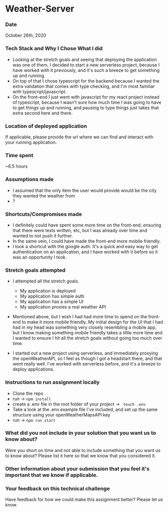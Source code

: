 # Weather-Server 

### Date
October 26th, 2020

### Tech Stack and Why I Chose What I did

- Looking at the stretch goals and seeing that deploying the application was one of them, I decided to start a new serverless project, because I have worked with it previously, and it's such a breeze to get something up and running. 
- On top of that I chose typescript for the backend because I wanted the extra validation that comes with type checking, and I'm most familiar with typescript/javascript. 
- On the front-end I just went with javascript for my react project instead of typescript, because I wasn't sure how much time I was going to have to get things up and running, and pausing to type things just takes that extra second here and there. 

### Location of deployed application
If applicable, please provide the url where we can find and interact with your running application.

### Time spent
~6.5 hours

### Assumptions made
- I assumed that the only item the user would provide would be the city they wanted the weather from
- ?

### Shortcuts/Compromises made
- I definitely could have spent some more time on the front-end, ensuring that there were tests written, etc, but I was already over time and wanted to not push it further.
- In the same vein, I could have made the front-end more mobile friendly.
- I took a shortcut with the google auth. It's a quick and easy way to get authentication on an application, and I have worked with it before so it was an opportunity I took.

### Stretch goals attempted
- I attempted all the stretch goals.
     - My application is deployed
     - My application has simple auth
     - My application has a simple UI
     - My application proxies a real weather API

- Mentioned above, but I wish I had had more time to spend on the front-end to make it more mobile friendly. My initial design for the UI that I had had in my head was something very closely resembling a mobile app, but I know making something mobile friendly takes a little more time and I wanted to ensure I hit all the stretch goals without going too much over time.

- I started out a new project using serverless, and immediately proxying the openWeatherAPI, so I feel as though I got a headstart there, and that went really well. I've worked with serverless before, and it's a breeze to deploy applications.

### Instructions to run assignment locally
- Clone the repo
- run -> ```npm install```
- create a .env file in the root folder of your project -> ``` touch .env```
- Take a look at the .env.example file I've included, and set up the same structure using your openWeatherMapsAPI key
- run -> ```npm run start```

### What did you not include in your solution that you want us to know about?
Were you short on time and not able to include something that you want us to know
about? Please list it here so that we know that you considered it.

### Other information about your submission that you feel it's important that we know if applicable.
### Your feedback on this technical challenge
Have feedback for how we could make this assignment better? Please let us know.
